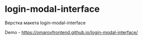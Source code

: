 # login-modal-interface
Верстка макета login-modal-interface

Demo - https://omarovfrontend.github.io/login-modal-interface/
